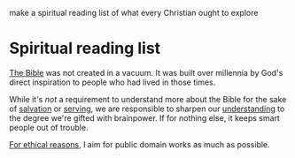 
make a spiritual reading list of what every Christian ought to explore

# Spiritual reading list

[The Bible](bible.md) was not created in a vacuum. It was built over millennia by God's direct inspiration to people who had lived in those times.

While it's *not* a requirement to understand more about the Bible for the sake of [salvation](jesus-gospel.md) or [serving](church-serve.md), we are responsible to sharpen our [understanding](understanding.md) to the degree we're gifted with brainpower. If for nothing else, it keeps smart people out of trouble.

[For ethical reasons](https://theologos.site/ip/), I aim for public domain works as much as possible.
